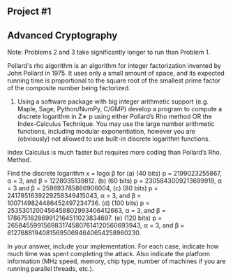 ## Project #1
## Advanced Cryptography

Note: Problems 2 and 3 take significantly longer to run than Problem 1.

Pollard's rho algorithm is an algorithm for integer factorization invented by John Pollard in 1975. It uses only a small amount of space, and its expected running time is proportional to the square root of the smallest prime factor of the composite number being factorized. 

1. Using a software package with big integer arithmetic support (e.g. Maple, Sage,
Python/NumPy, C/GMP) develop a program to compute a discrete logarithm in Z∗
p using either Pollard’s Rho method OR the Index-Calculus Technique. You may
use the large number arithmetic functions, including modular exponentiation, however
you are (obviously) not allowed to use built-in discrete logarithm functions.

Index Calculus is much faster but requires more coding than Pollard’s Rho.
Method.

Find the discrete logarithm x = logα β for
(a) (40 bits) p = 2199023255867, α = 3, and β = 1228035139812.
(b) (60 bits) p = 2305843009213699919, α = 3 and β = 259893785866906004,
(c) (80 bits) p = 2417851639229258349415043, α = 3, and β = 1007149824486452497234736.
(d) (100 bits)
p = 2535301200456458802993406412663, α = 3, and
β = 178675182869912164511023834697.
(e) (120 bits)
p = 2658455991569831745807614120560693943, α = 3, and
β = 612768819408156950694640654258960230.

In your answer, include your implementation. For each case, indicate how much time
was spent completing the attack. Also indicate the platform information (MHz speed,
memory, chip type, number of machines if you are running parallel threads, etc.).


